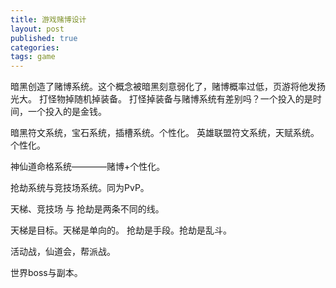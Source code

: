 ```yaml
---
title: 游戏赌博设计
layout: post
published: true
categories: 
tags: game
---
```


暗黑创造了赌博系统。这个概念被暗黑刻意弱化了，赌博概率过低，页游将他发扬光大。
打怪物掉随机掉装备。
打怪掉装备与赌博系统有差别吗？一个投入的是时间，一个投入的是金钱。

暗黑符文系统，宝石系统，插槽系统。个性化。
英雄联盟符文系统，天赋系统。个性化。

神仙道命格系统————赌博+个性化。


抢劫系统与竞技场系统。同为PvP。

天梯、竞技场 与 抢劫是两条不同的线。

天梯是目标。天梯是单向的。
抢劫是手段。抢劫是乱斗。

活动战，仙道会，帮派战。

世界boss与副本。
